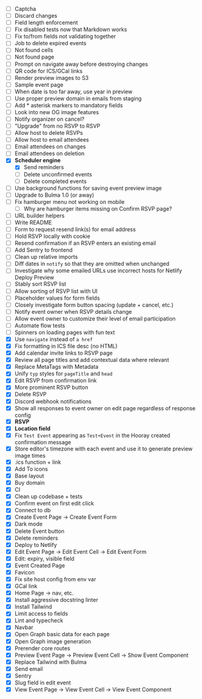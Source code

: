- [ ] Captcha
- [ ] Discard changes
- [ ] Field length enforcement
- [ ] Fix disabled tests now that Markdown works
- [ ] Fix to/from fields not validating together
- [ ] Job to delete expired events
- [ ] Not found cells
- [ ] Not found page
- [ ] Prompt on navigate away before destroying changes
- [ ] QR code for ICS/GCal links
- [ ] Render preview images to S3
- [ ] Sample event page
- [ ] When date is too far away, use year in preview
- [ ] Use proper preview domain in emails from staging
- [ ] Add * asterisk markers to mandatory fields
- [ ] Look into new OG image features
- [ ] Notify organizer on cancel?
- [ ] "Upgrade" from no RSVP to RSVP
- [ ] Allow host to delete RSVPs
- [ ] Allow host to email attendees
- [ ] Email attendees on changes
- [ ] Email attendees on deletion
- [x] **Scheduler engine**
	- [x] Send reminders
	- [ ] Delete unconfirmed events
	- [ ] Delete completed events
- [ ] Use background functions for saving event preview image
- [ ] Upgrade to Bulma 1.0 (or away)
- [ ] Fix hamburger menu not working on mobile
	- [ ] Why are hamburger items missing on Confirm RSVP page?
- [ ] URL builder helpers
- [ ] Write README
- [ ] Form to request resend link(s) for email address
- [ ] Hold RSVP locally with cookie
- [ ] Resend confirmation if an RSVP enters an existing email
- [ ] Add Sentry to frontend
- [ ] Clean up relative imports
- [ ] Diff dates in `notify` so that they are omitted when unchanged
- [ ] Investigate why some emailed URLs use incorrect hosts for Netlify Deploy Preview
- [ ] Stably sort RSVP list
- [ ] Allow sorting of RSVP list with UI
- [ ] Placeholder values for form fields
- [ ] Closely investigate form button spacing (update + cancel, etc.)
- [ ] Notify event owner when RSVP details change
- [ ] Allow event owner to customize their level of email participation
- [ ] Automate flow tests
- [ ] Spinners on loading pages with fun text
- [x] Use `navigate` instead of `a href`
- [x] Fix formatting in ICS file desc (no HTML)
- [x] Add calendar invite links to RSVP page
- [x] Review all page titles and add contextual data where relevant
- [x] Replace MetaTags with Metadata
- [x] Unify `typ` styles for `pageTitle` and `head`
- [x] Edit RSVP from confirmation link
- [x] More prominent RSVP button
- [x] Delete RSVP
- [x] Discord webhook notifications
- [x] Show all responses to event owner on edit page regardless of response config
- [x] **RSVP**
- [x] **Location field**
- [x] Fix `Test Event` appearing as `Test+Event` in the Hooray created confirmation message
- [x] Store editor's timezone with each event and use it to generate preview image times
- [x] .ics function + link
- [x] Add To icons
- [x] Base layout
- [x] Buy domain
- [x] CI
- [x] Clean up codebase + tests
- [x] Confirm event on first edit click
- [x] Connect to db
- [x] Create Event Page -> Create Event Form
- [x] Dark mode
- [x] Delete Event button
- [x] Delete reminders
- [x] Deploy to Netlify
- [x] Edit Event Page -> Edit Event Cell -> Edit Event Form
- [x] Edit: expiry, visible field
- [x] Event Created Page
- [x] Favicon
- [x] Fix site host config from env var
- [x] GCal link
- [x] Home Page -> nav, etc.
- [x] Install aggressive docstring linter
- [x] Install Tailwind
- [x] Limit access to fields
- [x] Lint and typecheck
- [x] Navbar
- [x] Open Graph basic data for each page
- [x] Open Graph image generation
- [x] Prerender core routes
- [x] Preview Event Page -> Preview Event Cell -> Show Event Component
- [x] Replace Tailwind with Bulma
- [x] Send email
- [x] Sentry
- [x] Slug field in edit event
- [x] View Event Page -> View Event Cell -> View Event Component
